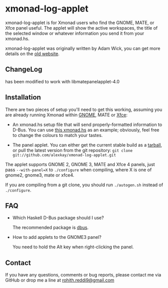 # xmonad-log-applet

xmonad-log-applet is for Xmonad users who find the GNOME, MATE, or Xfce panel
useful. The applet will show the active workspaces, the title of the selected
window or whatever information you send it from your xmonad.hs.

xmonad-log-applet was originally written by Adam Wick, you can get more details
on the [old website][0].

## ChangeLog 

has been modified to work with libmatepanelapplet-4.0 


## Installation

There are two pieces of setup you'll need to get this working, assuming you are
already running Xmonad within [GNOME][1], MATE or [Xfce][2]:

* An xmonad.hs setup file that will send properly-formatted information to
  D-Bus. You can use [this xmonad.hs][3] as an example; obviously, feel free to
  change the colours to match your tastes.

* The panel applet. You can either get the current stable build as a
  [tarball][4], or pull the latest version from the git repository: `git clone
  git://github.com/alexkay/xmonad-log-applet.git`

The applet supports GNOME 2, GNOME 3, MATE and Xfce 4 panels, just pass
`--with-panel=X` to `./configure` when compiling, where X is one of gnome2,
gnome3, mate or xfce4.

If you are compiling from a git clone, you should run `./autogen.sh` instead of
`./configure`.

## FAQ

*   Which Haskell D-Bus package should I use?

    The recommended package is [dbus][5].

*   How to add applets to the GNOME3 panel?

    You need to hold the Alt key when right-clicking the panel.

## Contact

If you have any questions, comments or bug reports, please contact me via GitHub
or drop me a line at  <rohith.reddi9@gmail.com>


[0]: http://uhsure.com/xmonad-log-applet.html
[1]: http://www.haskell.org/haskellwiki/Xmonad/Using_xmonad_in_Gnome
[2]: http://www.haskell.org/haskellwiki/Xmonad/Using_xmonad_in_XFCE
[3]: https://github.com/alexkay/xmonad-log-applet/blob/master/xmonad.hs
[4]: https://xmonad-log-applet.googlecode.com/files/xmonad-log-applet-2.1.0.tar.gz
[5]: http://hackage.haskell.org/package/dbus
[6]: http://versia.com/2011/09/xmonad-log-applet-gnome-xfce/
